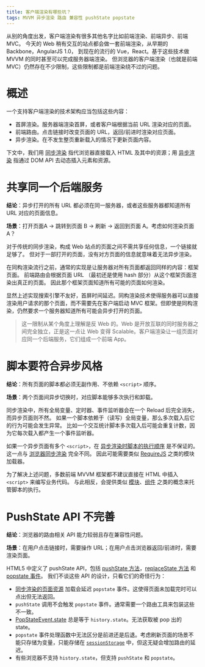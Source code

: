 ```yaml
---
title: 客户端渲染有哪些坑？
tags: MVVM 异步渲染 路由 兼容性 pushState popstate
---
```


从别的角度出发，客户端渲染有很多其他名字比如前端渲染、前端异步、前端 MVC。
今天的 Web 稍有交互的站点都会做一套前端渲染，从早期的 Backbone，AngularJS 1.0，
到现在的流行的 Vue，React。基于这些技术做 MVVM 的同时甚至可以完成服务器端渲染。
但浏览器的客户端渲染（也就是前端 MVC）仍然存在不少限制，这些限制都是前端渲染绕不过的问题。

<!--more-->

# 概述

一个支持客户端渲染的技术架构应当包括这些内容：

* 首屏渲染。服务器端渲染首屏，或者客户端根据当前 URL 渲染对应的页面。
* 前端路由。点击链接时改变页面的 URL，返回/前进时渲染对应页面。
* 异步渲染。在不发生整页重新载入的情况下更新页面内容。

下文中，我们用 [同步渲染][sync] 指代浏览器直接载入 HTML 及其中的资源；用 [异步渲染][async] 指通过 DOM API 去动态插入元素和资源。

# 共享同一个后端服务

**结论**：异步打开的所有 URL 都必须在同一服务器，或者这些服务器都知道所有 URL 对应的页面信息。

**场景**：打开页面A -> 跳转到页面 B -> 刷新 -> 返回到页面 A。考虑如何渲染页面 A？

对于传统的同步渲染，构成 Web 站点的页面之间不需共享任何信息，一个链接就足够了。
但对于一部打开的页面，没有对方页面的信息就意味着无法异步渲染。

在同构渲染流行之前，通常的实现是让服务器对所有页面都返回同样的内容：框架页面。
前端路由会根据页面 URL （最初还是使用 hash 部分）从这个框架页面渲染出真正的页面。
因此那个框架页面知道所有可能的页面如何渲染。

显然上述实现搜索引擎不友好，首屏时间延迟。同构渲染技术使得服务器可以直接渲染用户请求的那个页面，而不需要先在客户端启动 MVC 框架。但即使是同构渲染，仍然要求一个服务器知道所有可能会异步打开的页面。

> 这一限制从某个角度上理解是反 Web 的。Web 是开放互联的同时服务器之间完全独立，正是这一点让 Web 变得 Scalable。客户端渲染让一组页面对应同一个后端服务，它们组成一个前端 App。

# 脚本要符合异步风格

**结论**：所有页面的脚本都必须无副作用、不依赖 `<script>` 顺序。

**场景**：两个页面间异步切换时，对应脚本能够多次执行和卸载。

同步渲染中，所有全局变量、定时器、事件监听器会在一个 Reload 后完全消失，而异步页面则不然。
如果一个脚本依赖于（读写）全局变量，那么多次载入后它的行为可能会发生异常。
比如一个交互统计脚本多次载入后可能会重复计数，因为它每次载入都产生一个事件监听器。

如果一个异步页面有多个 `<script>`，在 [异步渲染时脚本的执行顺序][dynamic-script] 是不保证的。
这一点与 [浏览器同步渲染][static-render] 完全不同。
因此可能需要类似 [RequireJS][req] 之类的模块加载器。

为了解决上述问题，多数前端 MVVM 框架都不建议直接在 HTML 中插入 `<script>` 来编写业务代码。
与此相反，会提供类似 [模块][ng-module]、[组件][comp] 之类的概念来托管脚本的执行。

# PushState API 不完善

**结论**：浏览器的路由相关 API 能力较弱且存在兼容性问题。

**场景**：在用户点击链接时，需要操作 URL；在用户点击浏览器返回/前进时，需要渲染页面。

HTML5 中定义了 pushState API，包括 [pushState 方法][pushState]，[replaceState 方法][replaceState] 和 [popstate 事件][popstate]。
我们不谈这些 API 的设计，只看它们的奇怪行为：

* [同步渲染的页面资源][static-render] 加载会延迟 `popstate` 事件。这使得页面未加载完时可以点出但无法返回。
* `pushState` 调用不会触发 `popstate` 事件。通常需要一个路由工具来包装这些不一致。
* [PopStateEvent.state][popstate-event] 总是等于 `history.state`。无法获取被 pop 出的 state。
* `popstate` 事件处理函数中无法区分是前进还是后退。考虑刷新页面的场景不能只存储为变量，只能存储在 [`sessionStorage`][local-store] 中，但这无疑会增加路由的延迟。
* 有些浏览器不支持 `history.state`，但支持 `pushState` 和 `popstate`。

[static-render]: /2016/11/26/static-dom-render-blocking.html
[sync]: /2016/11/26/static-dom-render-blocking.html
[async]: /2016/11/26/dynamic-dom-render-blocking.html
[dynamic-script]: /2017/01/16/dynamic-script-insertion.html
[req]: http://requirejs.org/
[ng-module]: https://angular.io/api/core/NgModule
[comp]: https://reactjs.org/docs/react-component.html
[static-render]: /2016/11/26/static-dom-render-blocking.html
[pushState]: https://developer.mozilla.org/zh-CN/docs/Web/API/History/pushState
[popstate]: https://developer.mozilla.org/zh-CN/docs/Web/Events/popstate
[replaceState]: https://developer.mozilla.org/zh-CN/docs/Web/API/History/replaceState
[popstate-event]: https://developer.mozilla.org/zh-CN/docs/Web/API/PopStateEvent
[local-store]: /2015/08/16/localstorage-sessionstorage-cookie.html
